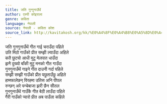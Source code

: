 ```yaml
---
title: जति गुन्गुनाउँथें
author: एस्पी कोइराला
genre: कविता
language: नेपाली
source: नेपाली - कविता कोश
source_link: http://kavitakosh.org/kk/%E0%A4%8F%E0%A4%B8%E0%A5%8D%E0%A4%AA%E0%A5%80_%E0%A4%95%E0%A5%8B%E0%A4%87%E0%A4%B0%E0%A4%BE%E0%A4%B2%E0%A4%BE
---
```


जति गुनगुनाउँथें गीत गाई चराउँदा पहिले  
उति मिठो गाउँको प्रीत सम्झी ल्याउँदा अहिले  
कतै छुट्यो आधी मुटु मेलपात धाउँदा  
झनै दुख्यो बाँकी मुटु मनको गीत गाउँदा  
गुनगुनाउँथें गाइने गीत दाउनी गर्दा पहिले  
सम्झी सम्झी गाउँको प्रीत पछुताउँछु अहिले  
हामफालेछन् विरहमा उतिस अनि पीपल  
रुन्छन् अरे पन्चेबाजा झरी छैन सीतल  
गुनगुनाउँथें गाउँकै गीत बेठी लाउँदा पहिले  
गैरी गाउँको प्यारो प्रीत अब पाउँला कहिले
